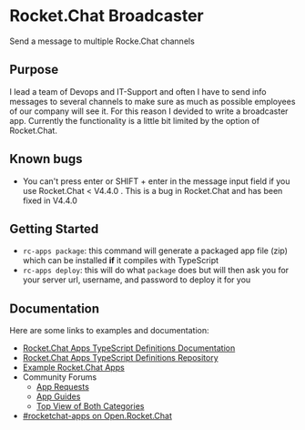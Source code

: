 # Rocket.Chat Broadcaster
Send a message to multiple Rocke.Chat channels

## Purpose
I lead a team of Devops and IT-Support and often I have to send info messages to several channels to make sure as much as possible employees of our company will see it. For this reason I devided to write a broadcaster app. Currently the functionality is a little bit limited by the option of Rocket.Chat. 

## Known bugs
- You can't press enter or SHIFT + enter in the message input field if you use Rocket.Chat < V4.4.0 . This is a bug in Rocket.Chat and has been fixed in V4.4.0


## Getting Started

- `rc-apps package`: this command will generate a packaged app file (zip) which can be installed **if** it compiles with TypeScript
- `rc-apps deploy`: this will do what `package` does but will then ask you for your server url, username, and password to deploy it for you

## Documentation
Here are some links to examples and documentation:
- [Rocket.Chat Apps TypeScript Definitions Documentation](https://rocketchat.github.io/Rocket.Chat.Apps-engine/)
- [Rocket.Chat Apps TypeScript Definitions Repository](https://github.com/RocketChat/Rocket.Chat.Apps-engine)
- [Example Rocket.Chat Apps](https://github.com/graywolf336/RocketChatApps)
- Community Forums
  - [App Requests](https://forums.rocket.chat/c/rocket-chat-apps/requests)
  - [App Guides](https://forums.rocket.chat/c/rocket-chat-apps/guides)
  - [Top View of Both Categories](https://forums.rocket.chat/c/rocket-chat-apps)
- [#rocketchat-apps on Open.Rocket.Chat](https://open.rocket.chat/channel/rocketchat-apps)
